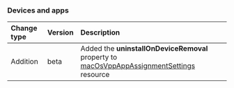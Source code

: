 ### Devices and apps

| **Change type** | **Version** | **Description** |
|:---|:---|:---|
|Addition|beta|Added the **uninstallOnDeviceRemoval** property to [macOsVppAppAssignmentSettings](https://docs.microsoft.com/en-us/graph/api/resources/intune-macOsVppAppAssignmentSettings?view=graph-rest-beta) resource|
